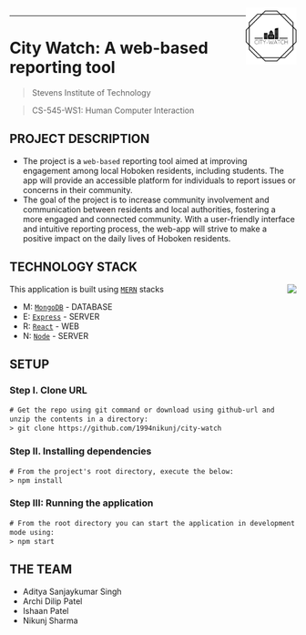 <img src="src/assets/logo.png" align="right" height=100/>

----
# City Watch: A web-based reporting tool


> Stevens Institute of Technology

> CS-545-WS1: Human Computer Interaction

## PROJECT DESCRIPTION
- The project is a `web-based` reporting tool aimed at improving engagement among local Hoboken residents, including students. The app will provide an accessible platform for individuals to report issues or concerns in their community.
- The goal of the project is to increase community involvement and communication between residents and local authorities, fostering a more engaged and connected community. With a user-friendly interface and intuitive reporting process, the web-app will strive to make a positive impact on the daily lives of Hoboken residents.

## TECHNOLOGY STACK

This application is built using [`MERN`](https://www.mongodb.com/mern-stack) stacks
<img src="https://user-images.githubusercontent.com/51209322/208287963-5735fb30-281d-4b93-8c20-bfca6f1403d6.png" align="right" height=150/>
- M: [`MongoDB`](https://www.mongodb.com/) - DATABASE
- E: [`Express`](https://www.mongodb.com/) - SERVER
- R: [`React`](https://www.mongodb.com/) - WEB
- N: [`Node`](https://www.mongodb.com/) - SERVER

## SETUP

### Step I. Clone URL
```shell
# Get the repo using git command or download using github-url and unzip the contents in a directory:
> git clone https://github.com/1994nikunj/city-watch
```

### Step II. Installing dependencies
```shell
# From the project's root directory, execute the below:
> npm install
```

### Step III: Running the application
```shell
# From the root directory you can start the application in development mode using:
> npm start
```

## THE TEAM
- Aditya Sanjaykumar Singh
- Archi Dilip Patel
- Ishaan Patel
- Nikunj Sharma
